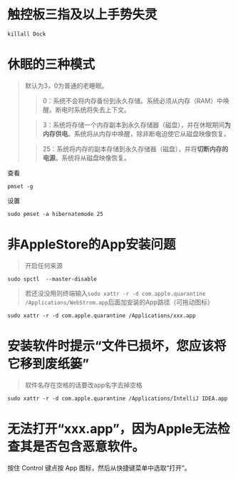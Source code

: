 # 触控板三指及以上手势失灵

```shell
killall Dock
```



# 休眠的三种模式

> 默认为3，0为普通的老睡眠。
>
> >  0：系统不会将内存备份到永久存储。系统必须从内存（RAM）中唤醒。断电时系统将失去上下文。
>
> >  3：系统将存储一个内存副本到永久存储器（磁盘），并在休眠期间**为内存供电**。系统将从内存中唤醒，除非断电迫使它从磁盘映像恢复。
>
> >  25：系统将内存的副本存储到永久存储器（磁盘），并将**切断内存的电源**。系统将从磁盘映像恢复。

查看

```shell
pmset -g
```

设置

```shell
sudo pmset -a hibernatemode 25
```



# 非AppleStore的App安装问题

> 开启任何来源

```shell
sudo spctl  --master-disable
```



> 若还没没用则终端输入`sudo xattr -r -d com.apple.quarantine /Applications/WebStrom.app`后面加安装的App路径（可拖动图标）

```shell
sudo xattr -r -d com.apple.quarantine /Applications/xxx.app
```



# 安装软件时提示“文件已损坏，您应该将它移到废纸篓” 

> 软件名存在空格的话要改app名字去掉空格

```shell
sudo xattr -r -d com.apple.quarantine /Applications/IntelliJ IDEA.app
```



# 无法打开“xxx.app”，因为Apple无法检查其是否包含恶意软件。 

按住 Control 键点按 App 图标，然后从快捷键菜单中选取“打开”。

